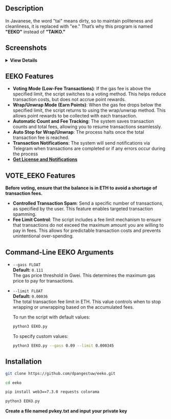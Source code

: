 
## Description

In Javanese, the word "tai" means dirty, so to maintain politeness and cleanliness, it is replaced with "ee."
That’s why this program is named **"EEKO"** instead of **"TAIKO."**

## Screenshots
<details>
<summary><strong>View Details</strong></summary>
   
<img width="500" alt="image" src="https://github.com/user-attachments/assets/acb01157-39b1-4893-96b7-393b9bfacb39">
<img width="500" alt="image" src="https://github.com/user-attachments/assets/eac6e6d3-d536-476d-b100-b4e0f320d8bd">
<img width="311" alt="image" src="https://github.com/user-attachments/assets/26e0c02c-1f44-4379-a786-63e8c138535f">


</details>

## EEKO Features

- **Voting Mode (Low-Fee Transactions)**: If the gas fee is above the specified limit, the script switches to a voting method. This helps reduce transaction costs, but does not accrue point rewards.
- **Wrap/Unwrap Mode (Earn Points)**: When the gas fee drops below the specified limit, the script returns to using the wrap/unwrap method. This allows point rewards to be collected with each transaction.
- **Automatic Count and Fee Tracking**: The system saves transaction counts and total fees, allowing you to resume transactions seamlessly.
- **Auto Stop for Wrap/Unwrap**: The process halts once the total transaction fee is reached.
- **Transaction Notifications**: The system will send notifications via Telegram when transactions are completed or if any errors occur during the process
- [**Get License and Notifications**](https://t.me/Laporan_Sayang_bot)

## VOTE_EEKO Features

**Before voting, ensure that the balance is in ETH to avoid a shortage of transaction fees.**

- **Controlled Transaction Spam**: Send a specific number of transactions, as specified by the user. This feature enables targeted transaction spamming.
- **Fee Limit Control**: The script includes a fee limit mechanism to ensure that transactions do not exceed the maximum amount you are willing to pay in fees. This allows for predictable transaction costs and prevents unintentional over-spending.


## Command-Line EEKO Arguments

- `--gass FLOAT`  
  **Default:** `0.111`  
  The gas price threshold in Gwei. This determines the maximum gas price to pay for transactions.

- `--limit FLOAT`  
  **Default:** `0.00036`  
  The total transaction fee limit in ETH. This value controls when to stop wrapping or unwrapping based on the accumulated fees.

   To run the script with default values:

   ```bash
   python3 EEKO.py
   ```
   To specify custom values:
   ```bash
   python3 EEKO.py --gass 0.09 --limit 0.000345
   ```

## Installation

   ```bash
   git clone https://github.com/dpangestuw/eeko.git
   ```
   ```bash
   cd eeko
   ```
   ```bash
   pip install web3==7.3.0 requests colorama
   ```
   ```bash
   python3 EEKO.py
   ```
**Create a file named pvkey.txt and input your private key**
